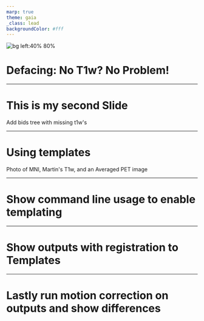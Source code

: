 ```yaml
---
marp: true
theme: gaia
_class: lead
backgroundColor: #fff
---
```


![bg left:40% 80%](media/not1wpng)

# **Defacing: No T1w? No Problem!**

---

# This is my second Slide

Add bids tree with missing t1w's

---

# Using templates

Photo of MNI, Martin's T1w, and an Averaged PET image

---

# Show command line usage to enable templating

---

# Show outputs with registration to Templates

---

# Lastly run motion correction on outputs and show differences

